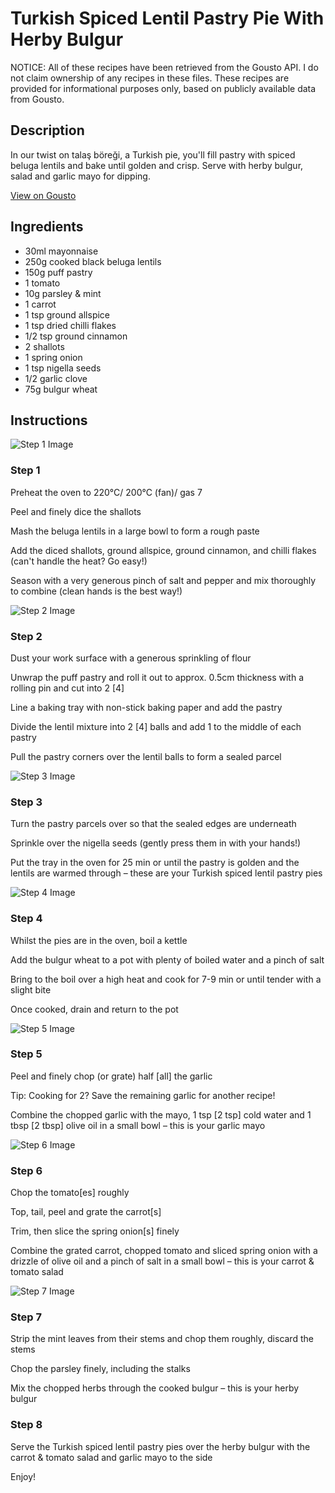 # Turkish Spiced Lentil Pastry Pie With Herby Bulgur 

NOTICE: All of these recipes have been retrieved from the Gousto API. I do not claim ownership of any recipes in these files. These recipes are provided for informational purposes only, based on publicly available data from Gousto.

## Description

In our twist on talaş böreği, a Turkish pie, you'll fill pastry with spiced beluga lentils and bake until golden and crisp. Serve with herby bulgur, salad and garlic mayo for dipping. 

[View on Gousto](https://www.gousto.co.uk/recipes/cookbook/turkish-spiced-lentil-pastry-pie)

## Ingredients

- 30ml mayonnaise
- 250g cooked black beluga lentils
- 150g puff pastry
- 1 tomato
- 10g parsley & mint
- 1 carrot
- 1 tsp ground allspice
- 1 tsp dried chilli flakes
- 1/2 tsp ground cinnamon
- 2 shallots
- 1 spring onion
- 1 tsp nigella seeds
- 1/2 garlic clove
- 75g bulgur wheat

## Instructions

![Step 1 Image](https://production-media.gousto.co.uk/cms/recipe-step-image/Step-1-1630428437742-x200.jpg)

### Step 1

Preheat the oven to 220°C/ 200°C (fan)/ gas 7

Peel and finely dice the shallots

Mash the beluga lentils in a large bowl to form a rough paste

Add the diced shallots, ground allspice, ground cinnamon, and chilli flakes (can't handle the heat? Go easy!)

Season with a very generous pinch of salt and pepper and mix thoroughly to combine (clean hands is the best way!)

![Step 2 Image](https://production-media.gousto.co.uk/cms/recipe-step-image/Step-2-1630428443020-x200.jpg)

### Step 2

Dust your work surface with a generous sprinkling of flour

Unwrap the puff pastry and roll it out to approx. 0.5cm thickness with a rolling pin and cut into 2 <span class="text-danger">[4]</span>

Line a baking tray with non-stick baking paper and add the pastry

Divide the lentil mixture into 2<span class="text-danger"> [4]</span> balls and add 1 to the middle of each pastry

Pull the pastry corners over the lentil balls to form a sealed parcel

![Step 3 Image](https://production-media.gousto.co.uk/cms/recipe-step-image/Step-3-1630428448164-x200.jpg)

### Step 3

Turn the pastry parcels over so that the sealed edges are underneath

Sprinkle over the nigella seeds (gently press them in with your hands!)

Put the tray in the oven for 25 min or until the pastry is golden and the lentils are warmed through – these are your Turkish spiced lentil pastry pies

![Step 4 Image](https://production-media.gousto.co.uk/cms/recipe-step-image/Step-4-1630428452149-x200.jpg)

### Step 4

Whilst the pies are in the oven, boil a kettle

Add the bulgur wheat to a pot with plenty of boiled water and a pinch of salt

Bring to the boil over a high heat and cook for 7-9 min or until tender with a slight bite

Once cooked, drain and return to the pot

![Step 5 Image](https://production-media.gousto.co.uk/cms/recipe-step-image/Step-5-1630428456358-x200.jpg)

### Step 5

Peel and finely chop (or grate) half <span class="text-danger">[all] </span>the garlic

Tip: Cooking for 2? Save the remaining garlic for another recipe!

Combine the chopped garlic with the mayo, 1 tsp <span class="text-danger">[2 tsp] </span>cold water and 1 tbsp <span class="text-danger">[2 tbsp] </span>olive oil in a small bowl – this is your garlic mayo

![Step 6 Image](https://production-media.gousto.co.uk/cms/recipe-step-image/Step-6-1630428466678-x200.jpg)

### Step 6

Chop the tomato<span class="text-danger">[es]</span> roughly

Top, tail, peel and grate the carrot<span class="text-danger">[s]</span>

Trim, then slice the spring onion<span class="text-danger">[s]</span> finely

Combine the grated carrot, chopped tomato and sliced spring onion with a drizzle of olive oil and a pinch of salt in a small bowl – this is your carrot & tomato salad

![Step 7 Image](https://production-media.gousto.co.uk/cms/recipe-step-image/Step-7-1630428471661-x200.jpg)

### Step 7

Strip the mint leaves from their stems and chop them roughly, discard the stems

Chop the parsley finely, including the stalks

Mix the chopped herbs through the cooked bulgur – this is your herby bulgur

### Step 8

Serve the Turkish spiced lentil pastry pies over the herby bulgur with the carrot & tomato salad and garlic mayo to the side

Enjoy!

